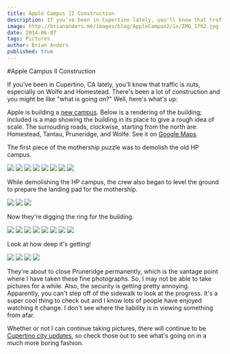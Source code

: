 ```yaml
---
title: Apple Campus II Construction
description: If you've been in Cupertino lately, you'll know that traffic is nuts, especially on Wolfe and Homestead. Apple is building a new campus.
image: http://briananders.me/images/blog/AppleCampus2/1x/IMG_1792.jpg
date: 2014-06-07
tags: Pictures
author: Brian Anders
published: true
---
```


#Apple Campus II Construction

If you've been in Cupertino, CA lately, you'll know that traffic is nuts, especially on Wolfe and Homestead. There's been a lot of construction and you might be like "what is going on?" Well, here's what's up:

Apple is building a <a href="http://www.cupertino.org/index.aspx?page=1107" target="_blank">new campus</a>. Below is a rendering of the building; included is a map showing the building in its place to give a rough idea of scale. The surrouding roads, clockwise, starting from the north are: Homestead, Tantau, Pruneridge, and Wolfe. See it on <a href="https://www.google.com/maps/@37.3323794,-122.0103602,16z" target="_blank">Google Maps</a>.

<div class="row">
<div class="apple-rendering"></div>
<div class="apple-map"></div>
</div>

The first piece of the mothership puzzle was to demolish the old HP campus.

<a class="image-holder panorama" href="/images/blog/AppleCampus2/IMG_0840.jpg" target="_blank"><img src="/images/blog/AppleCampus2/1x/IMG_0840.jpg" data-src-2x="/images/blog/AppleCampus2/2x/IMG_0840.jpg"></a>
<a class="image-holder" href="/images/blog/AppleCampus2/IMG_0848.jpg" target="_blank"><img src="/images/blog/AppleCampus2/1x/IMG_0848.jpg" data-src-2x="/images/blog/AppleCampus2/2x/IMG_0848.jpg"></a>
<a class="image-holder" href="/images/blog/AppleCampus2/IMG_0849.jpg" target="_blank"><img src="/images/blog/AppleCampus2/1x/IMG_0849.jpg" data-src-2x="/images/blog/AppleCampus2/2x/IMG_0849.jpg"></a>
<a class="image-holder" href="/images/blog/AppleCampus2/IMG_0852.jpg" target="_blank"><img src="/images/blog/AppleCampus2/1x/IMG_0852.jpg" data-src-2x="/images/blog/AppleCampus2/2x/IMG_0852.jpg"></a>
<a class="image-holder" href="/images/blog/AppleCampus2/IMG_0854.jpg" target="_blank"><img src="/images/blog/AppleCampus2/1x/IMG_0854.jpg" data-src-2x="/images/blog/AppleCampus2/2x/IMG_0854.jpg"></a>
<a class="image-holder panorama" href="/images/blog/AppleCampus2/IMG_0953.jpg" target="_blank"><img src="/images/blog/AppleCampus2/1x/IMG_0953.jpg" data-src-2x="/images/blog/AppleCampus2/2x/IMG_0953.jpg"></a>
<a class="image-holder panorama" href="/images/blog/AppleCampus2/IMG_1163.jpg" target="_blank"><img src="/images/blog/AppleCampus2/1x/IMG_1163.jpg" data-src-2x="/images/blog/AppleCampus2/2x/IMG_1163.jpg"></a>
<a class="image-holder panorama last" href="/images/blog/AppleCampus2/IMG_1164.jpg" target="_blank"><img src="/images/blog/AppleCampus2/1x/IMG_1164.jpg" data-src-2x="/images/blog/AppleCampus2/2x/IMG_1164.jpg"></a>

While demolishing the HP campus, the crew also began to level the ground to prepare the landing pad for the mothership.

<a class="image-holder" href="/images/blog/AppleCampus2/IMG_1468.jpg" target="_blank"><img src="/images/blog/AppleCampus2/1x/IMG_1468.jpg" data-src-2x="/images/blog/AppleCampus2/2x/IMG_1468.jpg"></a>
<a class="image-holder" href="/images/blog/AppleCampus2/IMG_1470.jpg" target="_blank"><img src="/images/blog/AppleCampus2/1x/IMG_1470.jpg" data-src-2x="/images/blog/AppleCampus2/2x/IMG_1470.jpg"></a>
<a class="image-holder last" href="/images/blog/AppleCampus2/IMG_1471.jpg" target="_blank"><img src="/images/blog/AppleCampus2/1x/IMG_1471.jpg" data-src-2x="/images/blog/AppleCampus2/2x/IMG_1471.jpg"></a>

Now they're digging the ring for the building.

<a class="image-holder" href="/images/blog/AppleCampus2/IMG_1780.jpg" target="_blank"><img src="/images/blog/AppleCampus2/1x/IMG_1780.jpg" data-src-2x="/images/blog/AppleCampus2/2x/IMG_1780.jpg"></a>
<a class="image-holder" href="/images/blog/AppleCampus2/IMG_1781.jpg" target="_blank"><img src="/images/blog/AppleCampus2/1x/IMG_1781.jpg" data-src-2x="/images/blog/AppleCampus2/2x/IMG_1781.jpg"></a>
<a class="image-holder" href="/images/blog/AppleCampus2/IMG_1782.jpg" target="_blank"><img src="/images/blog/AppleCampus2/1x/IMG_1782.jpg" data-src-2x="/images/blog/AppleCampus2/2x/IMG_1782.jpg"></a>
<a class="image-holder panorama" href="/images/blog/AppleCampus2/IMG_1788.jpg" target="_blank"><img src="/images/blog/AppleCampus2/1x/IMG_1788.jpg" data-src-2x="/images/blog/AppleCampus2/2x/IMG_1788.jpg"></a>
<a class="image-holder" href="/images/blog/AppleCampus2/IMG_1789.jpg" target="_blank"><img src="/images/blog/AppleCampus2/1x/IMG_1789.jpg" data-src-2x="/images/blog/AppleCampus2/2x/IMG_1789.jpg"></a>
<a class="image-holder" href="/images/blog/AppleCampus2/IMG_1790.jpg" target="_blank"><img src="/images/blog/AppleCampus2/1x/IMG_1790.jpg" data-src-2x="/images/blog/AppleCampus2/2x/IMG_1790.jpg"></a>
<a class="image-holder" href="/images/blog/AppleCampus2/IMG_1791.jpg" target="_blank"><img src="/images/blog/AppleCampus2/1x/IMG_1791.jpg" data-src-2x="/images/blog/AppleCampus2/2x/IMG_1791.jpg"></a>
<a class="image-holder last" href="/images/blog/AppleCampus2/IMG_1792.jpg" target="_blank"><img src="/images/blog/AppleCampus2/1x/IMG_1792.jpg" data-src-2x="/images/blog/AppleCampus2/2x/IMG_1792.jpg"></a>

Look at how deep it's getting!

<a class="image-holder" href="/images/blog/AppleCampus2/IMG_0045.jpg" target="_blank"><img src="/images/blog/AppleCampus2/1x/IMG_0045.jpg" data-src-2x="/images/blog/AppleCampus2/2x/IMG_0045.jpg"></a>
<a class="image-holder" href="/images/blog/AppleCampus2/IMG_0044.jpg" target="_blank"><img src="/images/blog/AppleCampus2/1x/IMG_0044.jpg" data-src-2x="/images/blog/AppleCampus2/2x/IMG_0044.jpg"></a>
<a class="image-holder panorama" href="/images/blog/AppleCampus2/IMG_0043.jpg" target="_blank"><img src="/images/blog/AppleCampus2/1x/IMG_0043.jpg" data-src-2x="/images/blog/AppleCampus2/2x/IMG_0043.jpg"></a>
<a class="image-holder last" href="/images/blog/AppleCampus2/IMG_0046.jpg" target="_blank"><img src="/images/blog/AppleCampus2/1x/IMG_0046.jpg" data-src-2x="/images/blog/AppleCampus2/2x/IMG_0046.jpg"></a>

They're about to close Pruneridge permanently, which is the vantage point where I have taken these fine photographs. So, I may not be able to take pictures for a while. Also, the security is getting pretty annoying. Apparently, you can't step off of the sidewalk to look at the progress. It's a super cool thing to check out and I know lots of people have enjoyed watching it change. I don't see where the liability is in viewing something from afar.

Whether or not I can continue taking pictures, there will continue to be <a href="http://www.cupertino.org/index.aspx?page=1223" target="_blank">Cupertino city updates</a>, so check those out to see what's going on in a much more boring fashion.
